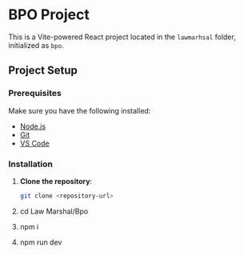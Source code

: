 # BPO Project

This is a Vite-powered React project located in the `lawmarhsal` folder, initialized as `bpo`.

## Project Setup

### Prerequisites
Make sure you have the following installed:
- [Node.js](https://nodejs.org/)
- [Git](https://git-scm.com/)
- [VS Code](https://code.visualstudio.com/)

### Installation

1. **Clone the repository**:

   ```bash
   git clone <repository-url>
2. cd Law Marshal/Bpo
3. npm i
4. npm run dev
   
